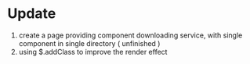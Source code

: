 # Update
1. create a page providing component downloading service, with single component in single directory ( unfinished )
2. using $.addClass to improve the render effect